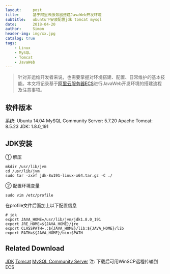```yaml
---
layout:     post
title:      基于阿里云服务器搭建JavaWeb开发环境
subtitle:   ubuntu下安装配置jdk tomcat mysql
date:       2018-04-20
author:     Simon
header-img: img/xx.jpg
catalog: true
tags: 
    - Linux
    - MySQL
    - Tomcat
    - JavaWeb
---
```


>针对非运维开发者来说，也需要掌握对环境搭建、配置、日常维护的基本技能。本文将记录基于[阿里云服务器ECS](https://www.aliyun.com/)进行JavaWeb开发环境的搭建流程及注意事项。

## 软件版本
系统: Ubuntu 14.04
MySQL Community Server: 5.7.20
Apache Tomcat: 8.5.23
JDK: 1.8.0_191

## JDK安装
① 解压
   ``` 
   mkdir /usr/lib/jvm 
   cd /usr/lib/jvm 
   sudo tar -zxvf jdk-8u191-linux-x64.tar.gz -C ./  
   ``` 
② 配置环境变量  
   ```
   sudo vim /etc/profile  
   ```
   在profile文件后面加上以下配置信息  
   
   ```
   # jdk
   export JAVA_HOME=/usr/lib/jvm/jdk1.8.0_191
   export JRE_HOME=${JAVA_HOME}/jre
   export CLASSPATH=.:${JAVA_HOME}/lib:${JAVA_HOME}/lib
   export PATH=${JAVA_HOME}/bin:$PATH
   ```
   
## Related Download
[JDK](https://www.oracle.com/technetwork/java/javase/downloads/index.html)
[Tomcat](http://tomcat.apache.org/)
[MySQL Community Server](https://dev.mysql.com/downloads/mysql/)
注: 下载后可用WinSCP远程传输到ECS


